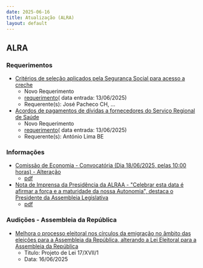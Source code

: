 ```yaml
---
date: 2025-06-16
title: Atualização (ALRA)
layout: default
---
```

## ALRA

### Requerimentos

* [Critérios de seleção aplicados pela Segurança Social para acesso a creche](http://base.alra.pt:82/4DACTION/w_pesquisa_registo/4/8853)
  * Novo Requerimento
  * [requerimento](http://base.alra.pt:82/Doc_Req/XIIIreque362.pdf)( data entrada: 13/06/2025)
  * Requerente(s): José Pacheco CH, ...
* [Acordos de pagamentos de dívidas a fornecedores do Serviço Regional de Saúde](http://base.alra.pt:82/4DACTION/w_pesquisa_registo/4/8854)
  * Novo Requerimento
  * [requerimento](http://base.alra.pt:82/Doc_Req/XIIIreque363.pdf)( data entrada: 13/06/2025)
  * Requerente(s): António Lima BE

### Informações

* [Comissão de Economia - Convocatória (Dia 18/06/2025, pelas 10:00 horas) - Alteração](http://base.alra.pt:82/4DACTION/w_pesquisa_registo/8/21777)
  * [pdf](http://base.alra.pt:82/Doc_Noticias/NI21777.pdf)
* [Nota de Imprensa da Presidência da ALRAA - "Celebrar esta data é afirmar a força e a maturidade da nossa Autonomia", destaca o Presidente da Assembleia Legislativa](http://base.alra.pt:82/4DACTION/w_pesquisa_registo/8/21778)
  * [pdf](http://base.alra.pt:82/Doc_Noticias/NI21778.pdf)

### Audições - Assembleia da República

* [Melhora o processo eleitoral nos círculos da emigração no âmbito das eleições para a Assembleia da República, alterando a Lei Eleitoral para a Assembleia da República](http://base.alra.pt:82/4DACTION/w_pesquisa_registo/5/3323)
  * Titulo: Projeto de Lei 17/XVII/1
  * Data: 16/06/2025
